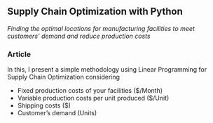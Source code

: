 ## Supply Chain Optimization with Python 
*Finding the optimal locations for manufacturing facilities to meet customers’ demand and reduce production costs*

### Article
In this, I present a simple methodology using Linear Programming for Supply Chain Optimization considering
- Fixed production costs of your facilities ($/Month)
- Variable production costs per unit produced ($/Unit)
- Shipping costs ($)
- Customer’s demand (Units)

